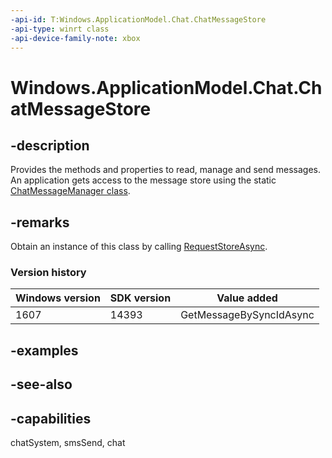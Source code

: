 ```yaml
---
-api-id: T:Windows.ApplicationModel.Chat.ChatMessageStore
-api-type: winrt class
-api-device-family-note: xbox
---
```


<!-- Class syntax.
public class ChatMessageStore : Windows.ApplicationModel.Chat.IChatMessageStore, Windows.ApplicationModel.Chat.IChatMessageStore2, Windows.ApplicationModel.Chat.IChatMessageStore3
-->

# Windows.ApplicationModel.Chat.ChatMessageStore

## -description
Provides the methods and properties to read, manage and send messages. An application gets access to the message store using the static [ChatMessageManager class](chatmessagemanager.md).

## -remarks
Obtain an instance of this class by calling [RequestStoreAsync](chatmessagemanager_requeststoreasync_428591920.md).

### Version history

| Windows version | SDK version | Value added |
| -- | -- | -- |
| 1607 | 14393 | GetMessageBySyncIdAsync |

## -examples

## -see-also

## -capabilities
chatSystem, smsSend, chat
